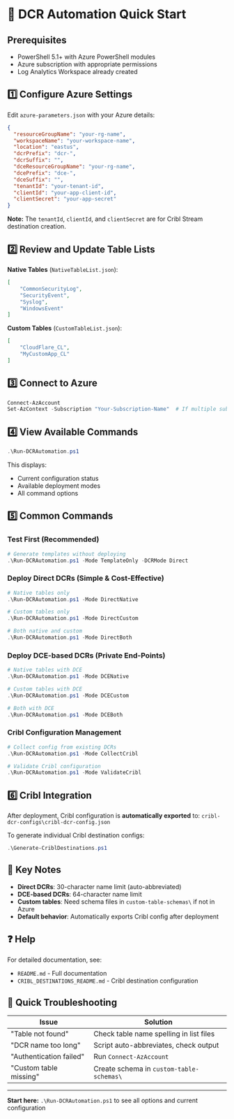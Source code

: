 # 🚀 DCR Automation Quick Start

## Prerequisites
- PowerShell 5.1+ with Azure PowerShell modules
- Azure subscription with appropriate permissions
- Log Analytics Workspace already created

## 1️⃣ Configure Azure Settings

Edit `azure-parameters.json` with your Azure details:

```json
{
  "resourceGroupName": "your-rg-name",
  "workspaceName": "your-workspace-name",
  "location": "eastus",
  "dcrPrefix": "dcr-",
  "dcrSuffix": "",
  "dceResourceGroupName": "your-rg-name",
  "dcePrefix": "dce-",
  "dceSuffix": "",
  "tenantId": "your-tenant-id",
  "clientId": "your-app-client-id",
  "clientSecret": "your-app-secret"
}
```

**Note:** The `tenantId`, `clientId`, and `clientSecret` are for Cribl Stream destination creation.

## 2️⃣ Review and Update Table Lists

**Native Tables** (`NativeTableList.json`):
```json
[
    "CommonSecurityLog",
    "SecurityEvent",
    "Syslog",
    "WindowsEvent"
]
```

**Custom Tables** (`CustomTableList.json`):
```json
[
    "CloudFlare_CL",
    "MyCustomApp_CL"
]
```

## 3️⃣ Connect to Azure

```powershell
Connect-AzAccount
Set-AzContext -Subscription "Your-Subscription-Name"  # If multiple subscriptions
```

## 4️⃣ View Available Commands

```powershell
.\Run-DCRAutomation.ps1
```

This displays:
- Current configuration status
- Available deployment modes
- All command options

## 5️⃣ Common Commands

### Test First (Recommended)
```powershell
# Generate templates without deploying
.\Run-DCRAutomation.ps1 -Mode TemplateOnly -DCRMode Direct
```

### Deploy Direct DCRs (Simple & Cost-Effective)
```powershell
# Native tables only
.\Run-DCRAutomation.ps1 -Mode DirectNative

# Custom tables only
.\Run-DCRAutomation.ps1 -Mode DirectCustom

# Both native and custom
.\Run-DCRAutomation.ps1 -Mode DirectBoth
```

### Deploy DCE-based DCRs (Private End-Points)
```powershell
# Native tables with DCE
.\Run-DCRAutomation.ps1 -Mode DCENative

# Custom tables with DCE
.\Run-DCRAutomation.ps1 -Mode DCECustom

# Both with DCE
.\Run-DCRAutomation.ps1 -Mode DCEBoth
```

### Cribl Configuration Management
```powershell
# Collect config from existing DCRs
.\Run-DCRAutomation.ps1 -Mode CollectCribl

# Validate Cribl configuration
.\Run-DCRAutomation.ps1 -Mode ValidateCribl
```

## 6️⃣ Cribl Integration

After deployment, Cribl configuration is **automatically exported** to:
`cribl-dcr-configs\cribl-dcr-config.json`

To generate individual Cribl destination configs:
```powershell
.\Generate-CriblDestinations.ps1
```

## 📝 Key Notes

- **Direct DCRs**: 30-character name limit (auto-abbreviated)
- **DCE-based DCRs**: 64-character name limit
- **Custom tables**: Need schema files in `custom-table-schemas\` if not in Azure
- **Default behavior**: Automatically exports Cribl config after deployment

## ❓ Help

For detailed documentation, see:
- `README.md` - Full documentation
- `CRIBL_DESTINATIONS_README.md` - Cribl destination configuration

## 🔧 Quick Troubleshooting

| Issue | Solution |
|-------|----------|
| "Table not found" | Check table name spelling in list files |
| "DCR name too long" | Script auto-abbreviates, check output |
| "Authentication failed" | Run `Connect-AzAccount` |
| "Custom table missing" | Create schema in `custom-table-schemas\` |

---

**Start here:** `.\Run-DCRAutomation.ps1` to see all options and current configuration

